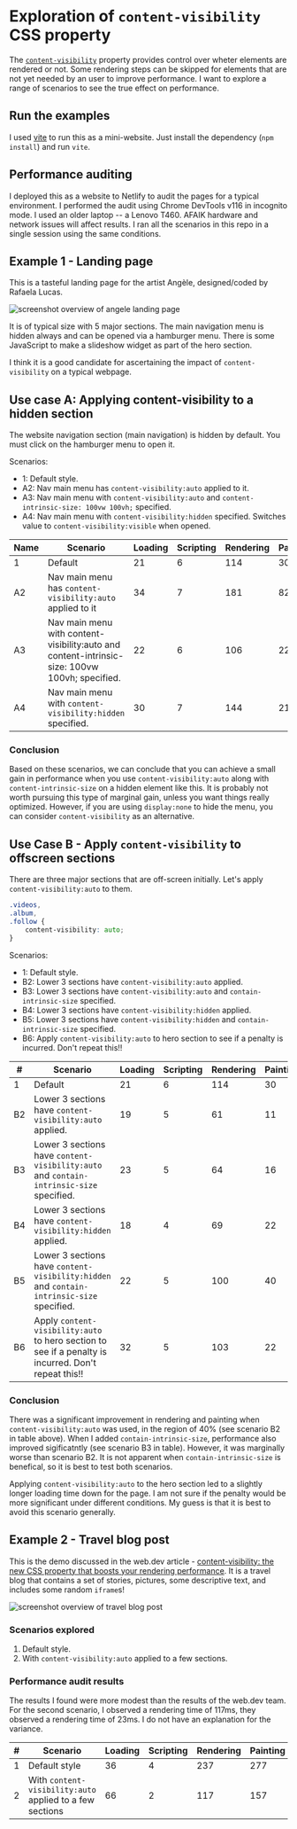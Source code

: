 # Exploration of `content-visibility` CSS property

The [`content-visibility`](https://developer.mozilla.org/en-US/docs/Web/CSS/content-visibility) property provides control over wheter elements are rendered or not. Some rendering steps can be skipped for elements that are not yet needed by an user to improve performance. I want to explore a range of scenarios to see the true effect on performance.

## Run the examples

I used [vite](https://vitejs.dev/) to run this as a mini-website. Just install the dependency (`npm install`) and run `vite`.

## Performance auditing

I deployed this as a website to Netlify to audit the pages for a typical environment. I performed the audit using Chrome DevTools v116 in incognito mode. I used an older laptop -- a Lenovo T460. AFAIK hardware and network issues will affect results. I ran all the scenarios in this repo in a single session using the same conditions.

## Example 1 - Landing page

This is a tasteful landing page for the artist Angèle, designed/coded by Rafaela Lucas.

<img src="img/angele.jpg" alt="screenshot overview of angele landing page" style="display:block;margin:.5rem auto;"/>

It is of typical size with 5 major sections. The main navigation menu is hidden always and can be opened via a hamburger menu. There is some JavaScript to make a slideshow widget as part of the hero section.

I think it is a good candidate for ascertaining the impact of `content-visibility` on a typical webpage.

## Use case A: Applying content-visibility to a hidden section

The website navigation section (main navigation) is hidden by default. You must click on the hamburger menu to open it.

Scenarios:
- 1: Default style.
- A2: Nav main menu has `content-visibility:auto` applied to it.
- A3: Nav main menu with `content-visibility:auto` and `content-intrinsic-size: 100vw 100vh;` specified.
- A4: Nav main menu with `content-visibility:hidden` specified. Switches value to `content-visibility:visible` when opened.

| **Name** | **Scenario**                                                                                   | **Loading** | **Scripting** | **Rendering** | **Painting** | **System** | **Idle** | **Total** |
| -------- | ---------------------------------------------------------------------------------------------- | ----------- | ------------- | ------------- | ------------ | ---------- | -------- | --------- |
| 1       | Default                                                                                        | 21          | 6             | 114           | 30           | 178        | 4608     | 4957      |
| A2       | Nav main menu has `content-visibility:auto` applied to it                                      | 34          | 7             | 181           | 82           | 212        | 4479     | 4995      |
| A3       | Nav main menu with content-visibility:auto and content-intrinsic-size: 100vw 100vh; specified. | 22          | 6             | 106           | 22           | 128        | 4715     | 4999      |
| A4       | Nav main menu with `content-visibility:hidden` specified.                                      | 30          | 7             | 144           | 21           | 155        | 4752     | 5109      |

### Conclusion

Based on these scenarios, we can conclude that you can achieve a small gain in performance when you use `content-visibility:auto`  along with `content-intrinsic-size` on a hidden element like this. It is probably not worth pursuing this type of marginal gain, unless you want things really optimized. However, if you are using `display:none` to hide the menu, you can consider `content-visibility` as an alternative.

## Use Case B - Apply `content-visibility` to offscreen sections

There are three major sections that are off-screen initially. Let's apply `content-visibility:auto` to them.

```css
.videos,
.album,
.follow {
	content-visibility: auto;
}
```

Scenarios:
- 1: Default style.
- B2: Lower 3 sections have `content-visibility:auto` applied.
- B3: Lower 3 sections have `content-visibility:auto` and `contain-intrinsic-size` specified.
- B4: Lower 3 sections have `content-visibility:hidden` applied.
- B5: Lower 3 sections have `content-visibility:hidden` and `contain-intrinsic-size` specified.
- B6: Apply `content-visibility:auto` to hero section to see if a penalty is incurred. Don't repeat this!!

| **#** | **Scenario**                                                 | **Loading** | **Scripting** | **Rendering** | **Painting** | **System** | **Idle** | **Total** |
| ----- | ------------------------------------------------------------ | ----------- | ------------- | ------------- | ------------ | ---------- | -------- | --------- |
| 1    | Default                                                      | 21          | 6             | 114           | 30           | 178        | 4608     | 4957      |
| B2    | Lower 3 sections have `content-visibility:auto` applied.     | 19          | 5             | 61            | 11           | 145        | 4744     | 4985      |
| B3    | Lower 3 sections have `content-visibility:auto` and `contain-intrinsic-size` specified. | 23          | 5             | 64            | 16           | 137        | 4673     | 4918      |
| B4    | Lower 3 sections have `content-visibility:hidden` applied.   | 18          | 4             | 69            | 22           | 135        | 4748     | 4996      |
| B5    | Lower 3 sections have `content-visibility:hidden` and `contain-intrinsic-size` specified. | 22          | 5             | 100           | 40           | 145        | 4880     | 5192      |
| B6    | Apply `content-visibility:auto` to hero section to see if a penalty is incurred. Don't repeat this!! | 32          | 5             | 103           | 22           | 156        | 4542     | 4860      |

### Conclusion

There was a significant improvement in rendering and painting when `content-visibility:auto` was used, in the region of 40% (see scenario B2 in table above). When I added `contain-intrinsic-size`, performance also improved sigificatntly (see scenario B3 in table). However, it was marginally worse than scenario B2. It is not apparent when `contain-intrinsic-size` is benefical, so it is best to test both scenarios.

Applying `content-visibility:auto` to the hero section led to a slightly longer loading time down for the page. I am not sure if the penalty would be more significant under different conditions. My guess is that it is best to avoid this scenario generally.

## Example 2 - Travel blog post

This is the demo discussed in the web.dev article - [content-visibility: the new CSS property that boosts your rendering performance](https://web.dev/content-visibility). It is a travel blog that contains a set of stories, pictures, some descriptive text, and includes some random <code>iframe</code>s!

<img src="img/travel-blog-post.jpg" alt="screenshot overview of travel blog post"/>

### Scenarios explored

1. Default style.
1. With `content-visibility:auto` applied to a few sections.

### Performance audit results

The results I found were more modest than the results of the web.dev team. For the second scenario, I observed a rendering time of 117ms, they observed a rendering time of 23ms. I do not have an explanation for the variance.

| **#** | **Scenario**                                             | **Loading** | **Scripting** | **Rendering** | **Painting** | **System** | **Idle** | **Total** |
|-------|----------------------------------------------------------|-------------|---------------|---------------|--------------|------------|----------|-----------|
| 1     | Default style                                            | 36          | 4             | 237           | 277          | 548        | 8888     | 9990      |
| 2     | With `content-visibility:auto` applied to a few sections | 66          | 2             | 117           | 157          | 421        | 9459     | 10222     |
